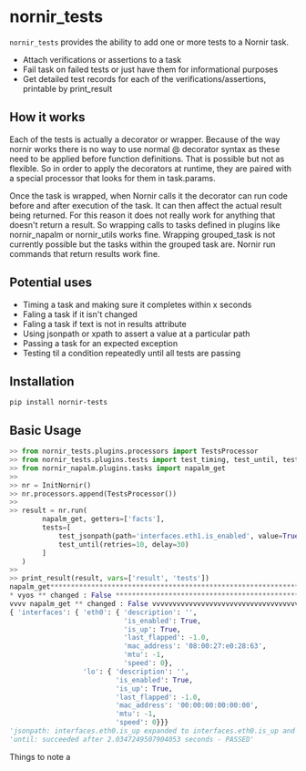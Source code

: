 # nornir_tests

`nornir_tests` provides the ability to add one or more tests to a Nornir task.

- Attach verifications or assertions to a task
- Fail task on failed tests or just have them for informational purposes
- Get detailed test records for each of the verifications/assertions, printable by print_result

## How it works
Each of the tests is actually a decorator or wrapper.  Because of the way nornir works there is
no way to use normal @ decorator syntax as these need to be applied before function definitions.
That is possible but not as flexible.  So in order to apply the decorators at runtime, they are
paired with a special processor that looks for them in task.params.

Once the task is wrapped, when Nornir calls it the decorator can run code before and after
execution of the task.  It can then affect the actual result being returned.  For this reason
it does not really work for anything that doesn't return a result.  So wrapping calls to tasks
defined in plugins like nornir_napalm or nornir_utils works fine.  Wrapping grouped_task is not
currently possible but the tasks within the grouped task are.  Nornir run commands that return
results work fine.

## Potential uses

- Timing a task and making sure it completes within x seconds
- Faling a task if it isn't changed
- Faling a task if text is not in results attribute
- Using jsonpath or xpath to assert a value at a particular path
- Passing a task for an expected exception
- Testing til a condition repeatedly until all tests are passing

## Installation

```shell
pip install nornir-tests
```

## Basic Usage

```python
>> from nornir_tests.plugins.processors import TestsProcessor
>> from nornir_tests.plugins.tests import test_timing, test_until, test_jsonpath
>> from nornir_napalm.plugins.tasks import napalm_get
>>
>> nr = InitNornir()
>> nr.processors.append(TestsProcessor())
>>
>> result = nr.run(
        napalm_get, getters=['facts'],
        tests=[
            test_jsonpath(path='interfaces.eth1.is_enabled', value=True),
            test_until(retries=10, delay=30)
        ]
   )
>>
>> print_result(result, vars=['result', 'tests'])
napalm_get**********************************************************************
* vyos ** changed : False ******************************************************
vvvv napalm_get ** changed : False vvvvvvvvvvvvvvvvvvvvvvvvvvvvvvvvvvvvvvvvvvvvv INFO
{ 'interfaces': { 'eth0': { 'description': '',
                            'is_enabled': True,
                            'is_up': True,
                            'last_flapped': -1.0,
                            'mac_address': '08:00:27:e0:28:63',
                            'mtu': -1,
                            'speed': 0},
                  'lo': { 'description': '',
                          'is_enabled': True,
                          'is_up': True,
                          'last_flapped': -1.0,
                          'mac_address': '00:00:00:00:00:00',
                          'mtu': -1,
                          'speed': 0}}}
'jsonpath: interfaces.eth0.is_up expanded to interfaces.eth0.is_up and value True found - PASSED'
'until: succeeded after 2.0347249507904053 seconds - PASSED'
```

Things to note a